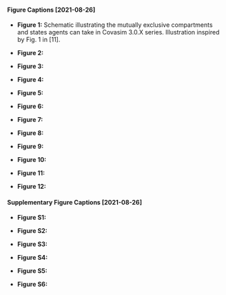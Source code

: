 #### Figure Captions [2021-08-26]

- **Figure 1:** Schematic illustrating the mutually exclusive compartments and states agents can take in Covasim 3.0.X series.
Illustration inspired by Fig. 1 in [11].


- **Figure 2:** 


- **Figure 3:**


- **Figure 4:** 


- **Figure 5:**


- **Figure 6:** 


- **Figure 7:** 


- **Figure 8:**


- **Figure 9:** 


- **Figure 10:**


- **Figure 11:** 


- **Figure 12:** 


#### Supplementary Figure Captions [2021-08-26]

- **Figure S1:** 


- **Figure S2:** 


- **Figure S3:** 


- **Figure S4:** 


- **Figure S5:** 


- **Figure S6:** 